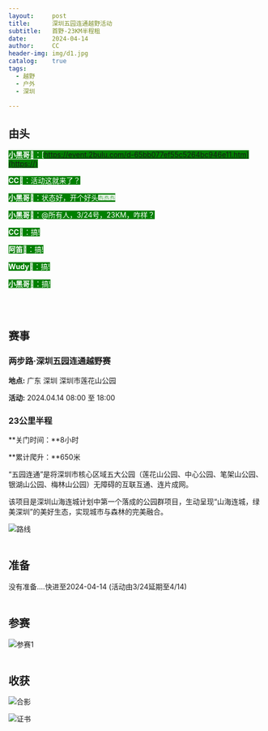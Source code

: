 ```yaml
---
layout:     post
title:      深圳五园连通越野活动
subtitle:   首野-23KM半程租
date:       2024-04-14
author:     CC
header-img: img/d1.jpg
catalog:    true
tags:
  - 越野
  - 户外
  - 深圳
   
---
```


## 由头


<font style="background: green; color: white;">**小黑哥🐻**：[https://event.2bulu.com/d-65bb077ef55c5264bc946e11.htm](https://)</font>

<font style="background: green; color: white;">**CC🐗**：活动这就来了？</font>

<font style="background: green; color: white;">**小黑哥🐻**：状态好，开个好头🎆🎆🎆</font>

<font style="background: green; color: white;">**小黑哥🐻**：@所有人，3/24号，23KM，咋样？</font>

<font style="background: green; color: white;">**CC🐗**：搞!</font>

<font style="background: green; color: white;">**阿笛🐎**：搞!</font>

<font style="background: green; color: white;">**Wudy🐑**：搞!</font>

<font style="background: green; color: white;">**小黑哥🐻**：搞!</font>

<br><br>

## 赛事

### 两步路·深圳五园连通越野赛

**地点:** 广东 深圳 深圳市莲花山公园

**活动:** 2024.04.14 08:00 至 18:00

### 23公里半程

**关门时间：**8小时

**累计爬升：**650米


“五园连通”是将深圳市核心区域五大公园（莲花山公园、中心公园、笔架山公园、银湖山公园、梅林山公园）无障碍的互联互通、连片成网。

该项目是深圳山海连城计划中第一个落成的公园群项目，生动呈现“山海连城，绿美深圳”的美好生态，实现城市与森林的完美融合。

![路线](https://github.com/SZ4G/sz4g.github.io/raw/master/img//d1.jpg)
<br><br>

## 准备

没有准备....快进至2024-04-14 (活动由3/24延期至4/14)
<br><br>

## 参赛

![参赛1](https://github.com/SZ4G/sz4g.github.io/raw/master/img/1667243788.jpg)
<br><br>

## 收获

![合影](https://github.com/SZ4G/sz4g.github.io/raw/master/img/1619922752.jpg)

![证书](https://github.com/SZ4G/sz4g.github.io/raw/master/img/50736309.jpg)



